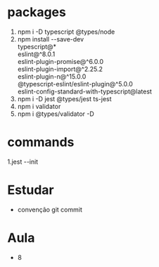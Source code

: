 # packages
1. npm i -D typescript @types/node
2. npm install --save-dev \
  typescript@\* \
  eslint@^8.0.1 \
  eslint-plugin-promise@^6.0.0 \
  eslint-plugin-import@^2.25.2 \
  eslint-plugin-n@^15.0.0 \
  @typescript-eslint/eslint-plugin@^5.0.0 \
  eslint-config-standard-with-typescript@latest
3. npm i -D jest @types/jest ts-jest
4. npm i validator
5. npm i @types/validator -D




# commands
1.jest --init




# Estudar
- convenção git commit


# Aula 
- 8